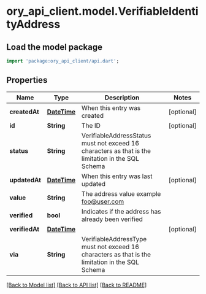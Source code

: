 # ory_api_client.model.VerifiableIdentityAddress

## Load the model package
```dart
import 'package:ory_api_client/api.dart';
```

## Properties
Name | Type | Description | Notes
------------ | ------------- | ------------- | -------------
**createdAt** | [**DateTime**](DateTime.md) | When this entry was created | [optional] 
**id** | **String** | The ID | [optional] 
**status** | **String** | VerifiableAddressStatus must not exceed 16 characters as that is the limitation in the SQL Schema | 
**updatedAt** | [**DateTime**](DateTime.md) | When this entry was last updated | [optional] 
**value** | **String** | The address value  example foo@user.com | 
**verified** | **bool** | Indicates if the address has already been verified | 
**verifiedAt** | [**DateTime**](DateTime.md) |  | [optional] 
**via** | **String** | VerifiableAddressType must not exceed 16 characters as that is the limitation in the SQL Schema | 

[[Back to Model list]](../README.md#documentation-for-models) [[Back to API list]](../README.md#documentation-for-api-endpoints) [[Back to README]](../README.md)


